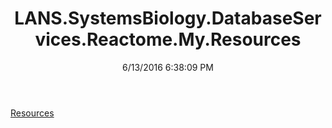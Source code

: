 ﻿---
title: LANS.SystemsBiology.DatabaseServices.Reactome.My.Resources
date: 6/13/2016 6:38:09 PM
---

[Resources](T-LANS.SystemsBiology.DatabaseServices.Reactome.My.Resources.Resources.html)
